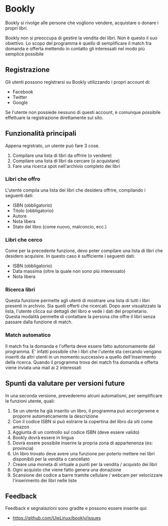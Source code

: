 Bookly
===
Bookly si rivolge alle persone che vogliono vendere, acquistare o donare i propri libri.

Bookly non si preoccupa di gestire la vendita dei libri.
Non è questo il suo obiettivo.
Lo scopo del programma è quello di semplificare il match fra domanda e offerta mettendo in contatto
gli interessati nel modo più semplice possibile


Registrazione
---
Gli utenti possono registrarsi su Bookly utilizzando i propri account di:

* Facebook
* Twitter
* Google

Se l'utente non possiede nessuno di questi account, è comunque possibile effettuare la registrazione direttamente sul sito.

Funzionalità principali
---
Appena registrato, un utente può fare 3 cose.

1. Compilare una lista di libri da offrire (o vendere)
2. Compilare una lista di libri da cercare (o acquistare)
2. Fare una ricerca spot nell'archivio completo dei libri

### Libri che offro
L'utente compila una lista dei libri che desidera offrire,
compilando i seguenti dati:

* ISBN (obbligatorio)
* Titolo (obbligatorio)
* Autore
* Nota libera
* Stato del libro (come nuovo, malconcio, ecc.)

### Libri che cerco
Come per la precedente funzione, devo poter compilare
una lista di libri che desidero acquisire.
In questo caso è sufficiente i seguenti dati:

* ISBN (obbligatorio)
* Data massima (oltre la quale non sono più interessato)
* Nota libera
 
### Ricerca libri
Questa funzione permette agli utenti di mostrare una lista di tutti i libri presenti in archivio.
Sia quelli offerti che ricercati.
Dopo aver visualizzato la lista, l'utente clicca sui dettagli del libro e vede i dati del proprietario.
Questa modalità permette di contattare la persona che offre il libri senza passare dalla funzione di match.

### Match automatico
Il match fra la domanda e l'offerta deve essere fatto autonomamente dal programma.
E' infatti possibile che i libri che l'utente sta cercando vengano inseriti da altri utenti in un momento successivo a quello dell'inserimento della ricerca.
Quando il programma trova dei match fra domanda e offerta viene inviata una mail ai 2 interessati

Spunti da valutare per versioni future
---
In una seconda versione, prevederemo alcuni automatismi, per semplificare le funzioni utente, quali:

1. Se un utente ha già inserito un libro, il programma può accorgersene e proporre automaticamente la descrizione
2. Con il codice ISBN si può estrarre la copertina del libro da siti come amazon
3. Aggiunta di un controllo sul codice ISBN (deve essere valido)
4. Bookly dovrà essere in lingua
5. Dovrà essere possibile inserire la propria zona di appartenenza (es: provincia)
6. Un libro trovato deve avere una funzione per poterlo mettere nei libri disponibili per la vendita o cancellato
7. Creare una moneta di virtuale a punti per la vendita / acquisto dei libri
8. Ogni acquisto che viene fatto genera una donazione
9. Scansione dei codice a barre tramite cellulare / webcam per velocizzare l'inserimento dei libri nelle liste

Feedback
---
Feedback e segnalazioni sono gradite e possono essere inserite qui: 

* https://github.com/UieLinux/bookly/issues




